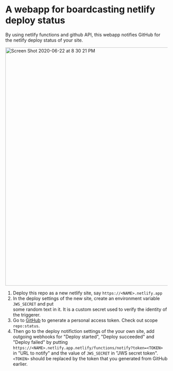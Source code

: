 # A webapp for boardcasting netlify deploy status

By using netlify functions and github API, this webapp notifies GitHub for the netlify deploy status of your site.


<img width="741" alt="Screen Shot 2020-06-22 at 8 30 21 PM" src="https://user-images.githubusercontent.com/1690993/85357900-3b9f2b00-b4c7-11ea-82d6-23cb042083ea.png">


1. Deploy this repo as a new netlify site, say `https://<NAME>.netlify.app`
1. In the deploy settings of the new site, create an environment variable `JWS_SECRET` and put  
    some random text in it. It is a custom secret used to verify the identity of the triggerer.
1. Go to [GitHub](https://github.com/settings/tokens) to generate a personal access token. 
    Check out scope `repo:status`.
1. Then go to the deploy notifiction settings of the your own site, add outgoing webhooks for
    "Deploy started", "Deploy succeeded" and "Deploy failed" by putting
    `https://<NAME>.netlify.app.netlify/functions/notify?token=<TOKEN>` in "URL to notify" and the value of `JWS_SECRET` in "JWS secret token". `<TOKEN>` should be replaced by the token that you generated from GitHub earlier.

